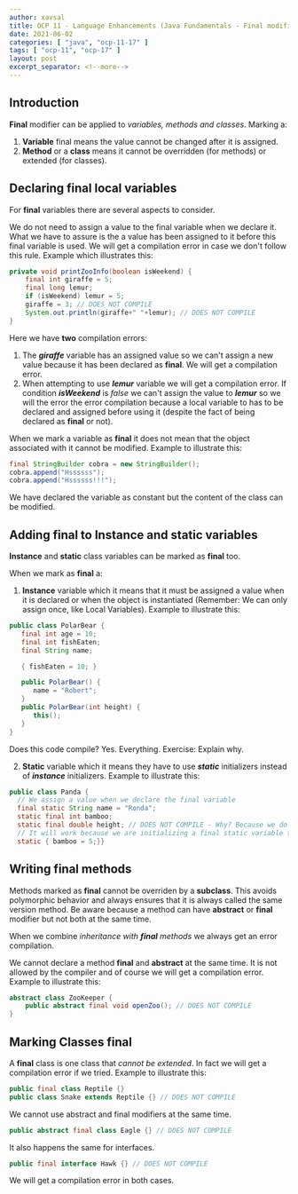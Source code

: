 ```yaml
---
author: xavsal
title: OCP 11 - Language Enhancements (Java Fundamentals - Final modifier)
date: 2021-06-02
categories: [ "java", "ocp-11-17" ]
tags: [ "ocp-11", "ocp-17" ]
layout: post
excerpt_separator: <!--more-->
---
```


## Introduction
**Final** modifier can be applied to *variables, methods and classes*.
Marking a:
1. **Variable** final means the value cannot be changed after it is assigned.
2. **Method** or a **class** means it cannot be overridden (for methods) or extended (for classes).

## Declaring final local variables
For **final** variables there are several aspects to consider.

We do not need to assign a value to the final variable when we declare it. What we have to assure is the a value has been assigned to it before this final variable is used. We will get a compilation error in case we don't follow this rule. Example which illustrates this:
```java
private void printZooInfo(boolean isWeekend) {
    final int giraffe = 5;
    final long lemur;
    if (isWeekend) lemur = 5;
    giraffe = 3; // DOES NOT COMPILE   
    System.out.println(giraffe+" "+lemur); // DOES NOT COMPILE
}
```
Here we have **two** compilation errors:
1. The ***giraffe*** variable has an assigned value so we can't assign a new value because it has been declared as **final**. We will get a compilation error.
2. When attempting to use ***lemur*** variable we will get a compilation error. If condition ***isWeekend*** is *false* we can't assign the value to ***lemur*** so we will the error the error compilation because a local variable to has to be declared and assigned before using it (despite the fact of being declared as **final** or not).

When we mark a variable as **final** it does not mean that the object associated with it cannot be modified. Example to illustrate this:
```java
final StringBuilder cobra = new StringBuilder();
cobra.append("Hssssss");
cobra.append("Hssssss!!!");
```
We have declared the variable as constant but the content of the class can be modified.

## Adding final to Instance and static variables
**Instance** and **static** class variables can be marked as **final** too.

When we mark as **final** a:
1. **Instance** variable which it means that it must be assigned a value when it is declared or when the object is instantiated (Remember: We can only assign once, like Local Variables). Example to illustrate this:
```java
public class PolarBear {
   final int age = 10;
   final int fishEaten;
   final String name;

   { fishEaten = 10; }

   public PolarBear() {
      name = "Robert";
   }
   public PolarBear(int height) {
      this();
   }
}
```
Does this code compile?  Yes. Everything. Exercise: Explain why.

2. **Static** variable which it means they have to use ***static*** initializers instead of ***instance*** initializers. Example to illustrate this:
```java
public class Panda {
  // We assign a value when we declare the final variable
  final static String name = "Ronda";
  static final int bamboo;
  static final double height; // DOES NOT COMPILE - Why? Because we do not have assign any value to height variable  
  // It will work because we are initializing a final static variable through an static initializer
  static { bamboo = 5;}}
```  

## Writing final methods
Methods marked as **final** cannot be overriden by a **subclass**. This avoids polymorphic behavior and always ensures that it is always called the same version method. Be aware because a method can have **abstract** or **final** modifier but not both at the same time.

When we combine *inheritance with **final** methods* we always get an error compilation.

We cannot declare a method **final** and **abstract** at the same time. It is not allowed by the compiler and of course we will get a compilation error.
Example to illustrate this:
```java
abstract class ZooKeeper {   
	public abstract final void openZoo(); // DOES NOT COMPILE
}
```

## Marking Classes final
A **final** class is one class that *cannot be extended*. In fact we will get a compilation error if we tried. Example to illustrate this:
```java
public final class Reptile {}
public class Snake extends Reptile {} // DOES NOT COMPILE
```
We cannot use abstract and final modifiers at the same time. 
```java
public abstract final class Eagle {} // DOES NOT COMPILE
```   
It also happens the same for interfaces.
```java
public final interface Hawk {} // DOES NOT COMPILE
```
We will get a compilation error in both cases.

